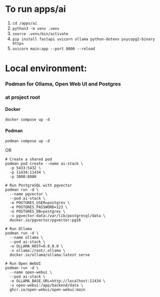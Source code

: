 # To run apps/ai

1. `cd /apps/ai`
2. `python3 -m venv .venv`
3. `source .venv/bin/activate`
4. `pip install fastapi uvicorn ollama python-dotenv psycopg2-binary httpx`
5. `uvicorn main:app --port 8000 --reload`

# Local environment:

### Podman for Ollama, Open Web UI and Postgres

### at project root

#### Docker

```
docker compose up -d
```

#### Podman

```
podman compose up -d
```

OR

```
# Create a shared pod
podman pod create --name ai-stack \
  -p 5433:5432 \
  -p 11434:11434 \
  -p 3000:8080

# Run PostgreSQL with pgvector
podman run -d \
  --name pgvector \
  --pod ai-stack \
  -e POSTGRES_USER=postgres \
  -e POSTGRES_PASSWORD=123 \
  -e POSTGRES_DB=postgres \
  -v pgvector-data:/var/lib/postgresql/data \
  docker.io/pgvector/pgvector:pg16

# Run Ollama
podman run -d \
  --name ollama \
  --pod ai-stack \
  -e OLLAMA_HOST=0.0.0.0 \
  -v ollama:/root/.ollama \
  docker.io/ollama/ollama:latest serve

# Run Open WebUI
podman run -d \
  --name open-webui \
  --pod ai-stack \
  -e OLLAMA_BASE_URL=http://localhost:11434 \
  -v open-webui:/app/backend/data \
  ghcr.io/open-webui/open-webui:main

```
